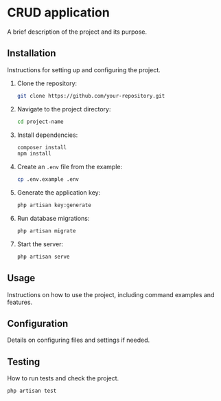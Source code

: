 # CRUD application

A brief description of the project and its purpose.

## Installation

Instructions for setting up and configuring the project.

1. Clone the repository:
    ```bash
    git clone https://github.com/your-repository.git
    ```

2. Navigate to the project directory:
    ```bash
    cd project-name
    ```

3. Install dependencies:
    ```bash
    composer install
    npm install
    ```

4. Create an `.env` file from the example:
    ```bash
    cp .env.example .env
    ```

5. Generate the application key:
    ```bash
    php artisan key:generate
    ```

6. Run database migrations:
    ```bash
    php artisan migrate
    ```

7. Start the server:
    ```bash
    php artisan serve
    ```

## Usage

Instructions on how to use the project, including command examples and features.

## Configuration

Details on configuring files and settings if needed.

## Testing

How to run tests and check the project.

```bash
php artisan test
